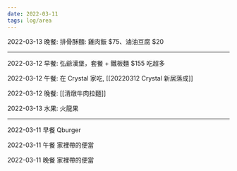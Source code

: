 ```yaml
---
date: 2022-03-11
tags: log/area
---
```



2022-03-13 晚餐: 排骨酥麵: 雞肉飯 $75、滷油豆腐 $20

---

2022-03-12 早餐: 弘爺漢堡，套餐 + 鐵板麵 $155 吃超多

2022-03-12 午餐: 在 Crystal 家吃, [[20220312 Crystal 新居落成]]

2022-03-12 晚餐: [[清燉牛肉拉麵]]

2022-03-13 水果: 火龍果

---

2022-03-11 早餐 Qburger

2022-03-11 午餐 家裡帶的便當

2022-03-11 晚餐 家裡帶的便當


